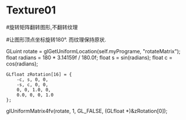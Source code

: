 # Texture01

#旋转矩阵翻转图形,不翻转纹理

#让图形顶点坐标旋转180°. 而纹理保持原状.

GLuint rotate = glGetUniformLocation(self.myPrograme, "rotateMatrix");
float radians = 180 * 3.14159f / 180.0f;
float s = sin(radians);
float c = cos(radians);
    
  
    GLfloat zRotation[16] = {
        -c, s, 0, 0,
        -s, c, 0, 0,
        0, 0, 1.0, 0,
        0.0, 0, 0, 1.0
    };
    
   glUniformMatrix4fv(rotate, 1, GL_FALSE, (GLfloat *)&zRotation[0]);

